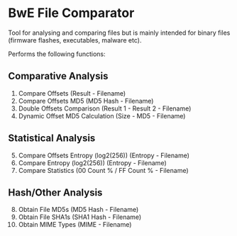 # BwE File Comparator
Tool for analysing and comparing files but is mainly intended for binary files (firmware flashes, executables, malware etc).

Performs the following functions:

## Comparative Analysis
  1. Compare Offsets (Result - Filename)
  2. Compare Offsets MD5 (MD5 Hash - Filename)
  3. Double Offsets Comparison (Result 1 - Result 2 - Filename)
  4. Dynamic Offset MD5 Calculation (Size - MD5 - Filename)

## Statistical Analysis
  5. Compare Offsets Entropy (log2(256)) (Entropy - Filename)
  6. Compare Entropy (log2(256)) (Entropy - Filename)
  7. Compare Statistics (00 Count % / FF Count % - Filename)

## Hash/Other Analysis
  8. Obtain File MD5s (MD5 Hash - Filename)
  9. Obtain File SHA1s (SHA1 Hash - Filename)
  10. Obtain MIME Types (MIME - Filename)
